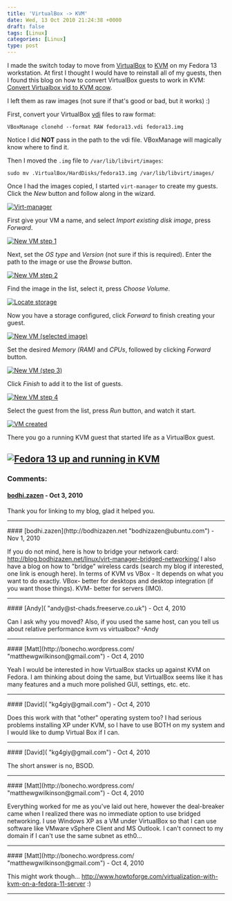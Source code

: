 ```yaml
---
title: 'VirtualBox -> KVM'
date: Wed, 13 Oct 2010 21:24:38 +0000
draft: false
tags: [Linux]
categories: [Linux]
type: post
---
```


I made the switch today to move from [VirtualBox](http://www.virtualbox.org/) to [KVM](http://www.linux-kvm.org/page/Main_Page) on my Fedora 13 workstation. At first I thought I would have to reinstall all of my guests, then I found this blog on how to convert VirtualBox guests to work in KVM: [Convert Virtualbox vid to KVM qcow](http://blog.bodhizazen.net/linux/convert-virtualbox-vdi-to-kvm-qcow/).

I left them as raw images (not sure if that's good or bad, but it works) :)

First, convert your VirtualBox [vdi](http://en.wikipedia.org/wiki/Virtual_disk_image) files to raw format:

```
VBoxManage clonehd --format RAW fedora13.vdi fedora13.img
```

Notice I did **NOT** pass in the path to the vdi file. VBoxManage will magically know where to find it.

Then I moved the `.img` file to `/var/lib/libvirt/images`:

```
sudo mv .VirtualBox/HardDisks/fedora13.img /var/lib/libvirt/images/
```

Once I had the images copied, I started `virt-manager` to create my guests. Click the _New_ button and follow along in the wizard.

[![](/img/2010/10/virtmgr1.png "Virt-manager")](/img/2010/10/virtmgr1.png)

First give your VM a name, and select _Import existing disk image_, press _Forward_.

[![](/img/2010/10/virtmgr2.png "New VM step 1")](/img/2010/10/virtmgr2.png)

Next, set the _OS type_ and _Version_ (not sure if this is required). Enter the path to the image or use the _Browse_ button.

[![](/img/2010/10/virtmgr3.png "New VM step 2")](/img/2010/10/virtmgr3.png)

Find the image in the list, select it, press _Choose Volume_.

[![](/img/2010/10/virtmgr4.png "Locate storage")](/img/2010/10/virtmgr4.png)

Now you have a storage configured, click _Forward_ to finish creating your guest.

[![](/img/2010/10/virtmgr5.png "New VM (selected image)")](/img/2010/10/virtmgr5.png)

Set the desired _Memory (RAM)_ and _CPUs_, followed by clicking _Forward_ button.

[![](/img/2010/10/virtmgr6.png "New VM (step 3)")](/img/2010/10/virtmgr6.png)

Click _Finish_ to add it to the list of guests.

[![](/img/2010/10/virtmgr7.png "New VM step 4")](/img/2010/10/virtmgr7.png)

Select the guest from the list, press _Run_ button, and watch it start.

[![](/img/2010/10/virtmgr8.png "VM created")](/img/2010/10/virtmgr8.png)

There you go a running KVM guest that started life as a VirtualBox guest.

[![](/img/2010/10/virtmgr9.png "Fedora 13 up and running in KVM")](/img/2010/10/virtmgr9.png)
---
### Comments:
#### [bodhi.zazen](http://bodhizazen.net "bodhizazen@ubuntu.com") - <time datetime="2010-10-13 22:10:15">Oct 3, 2010</time>

Thank you for linking to my blog, glad it helped you.
<hr />
#### [bodhi.zazen](http://bodhizazen.net "bodhizazen@ubuntu.com") - <time datetime="2010-11-08 19:13:44">Nov 1, 2010</time>

If you do not mind, here is how to bridge your network card: http://blog.bodhizazen.net/linux/virt-manager-bridged-networking/ I also have a blog on how to "bridge" wireless cards (search my blog if interested, one link is enough here). In terms of KVM vs VBox - It depends on what you want to do exactly. VBox- better for desktops and desktop integration (if you want those things). KVM- better for servers (IMO).
<hr />
#### [Andy]( "andy@st-chads.freeserve.co.uk") - <time datetime="2010-10-14 08:52:25">Oct 4, 2010</time>

Can I ask why you moved? Also, if you used the same host, can you tell us about relative performance kvm vs virtualbox? -Andy
<hr />
#### [Matt](http://bonecho.wordpress.com/ "matthewgwilkinson@gmail.com") - <time datetime="2010-10-14 10:07:10">Oct 4, 2010</time>

Yeah I would be interested in how VirtualBox stacks up against KVM on Fedora. I am thinking about doing the same, but VirtualBox seems like it has many features and a much more polished GUI, settings, etc. etc.
<hr />
#### [David]( "kg4giy@gmail.com") - <time datetime="2010-10-14 11:16:06">Oct 4, 2010</time>

Does this work with that "other" operating system too? I had serious problems installing XP under KVM, so I have to use BOTH on my system and I would like to dump Virtual Box if I can.
<hr />
#### [David]( "kg4giy@gmail.com") - <time datetime="2010-10-14 12:09:27">Oct 4, 2010</time>

The short answer is no, BSOD.
<hr />
#### [Matt](http://bonecho.wordpress.com/ "matthewgwilkinson@gmail.com") - <time datetime="2010-10-14 13:12:11">Oct 4, 2010</time>

Everything worked for me as you've laid out here, however the deal-breaker came when I realized there was no immediate option to use bridged networking. I use Windows XP as a VM under VirtualBox so that I can use software like VMware vSphere Client and MS Outlook. I can't connect to my domain if I can't use the same subnet as eth0...
<hr />
#### [Matt](http://bonecho.wordpress.com/ "matthewgwilkinson@gmail.com") - <time datetime="2010-10-14 13:20:49">Oct 4, 2010</time>

This might work though... http://www.howtoforge.com/virtualization-with-kvm-on-a-fedora-11-server :)
<hr />
